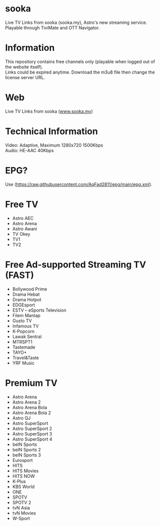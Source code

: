 # sooka
Live TV Links from sooka (sooka.my), Astro's new streaming service. Playable through TiviMate and OTT Navigator.

# Information
This repository contains free channels only (playable when logged out of the website itself).  
Links could be expired anytime. Download the m3u8 file then change the license server URL.

# Web
Live TV Links from sooka (www.sooka.my)

# Technical Information
Video: Adaptive, Maximum 1280x720 1500Kbps  
Audio: HE-AAC 40Kbps  

# EPG?
Use (https://raw.githubusercontent.com/AqFad2811/epg/main/epg.xml).

# Free TV

- Astro AEC
- Astro Arena
- Astro Awani
- TV Okey
- TV1
- TV2

# Free Ad-supported Streaming TV (FAST)

- Bollywood Prime
- Drama Hebat
- Drama Hotpot
- EDGEsport
- ESTV – eSports Television
- Filem Mantap
- Gusto TV
- Infamous TV
- K-Popcorn
- Lawak Sentral
- MTRSPT1
- Tastemade
- TAYO+
- Travel&Taste
- YRF Music

# Premium TV

- Astro Arena
- Astro Arena 2
- Astro Arena Bola
- Astro Arena Bola 2
- Astro QJ
- Astro SuperSport
- Astro SuperSport 2
- Astro SuperSport 3
- Astro SuperSport 4
- beIN Sports
- beIN Sports 2
- beIN Sports 3
- Eurosport
- HITS
- HITS Movies
- HITS NOW
- K-Plus
- KBS World
- ONE
- SPOTV
- SPOTV 2
- tvN Asia
- tvN Movies
- W-Sport
